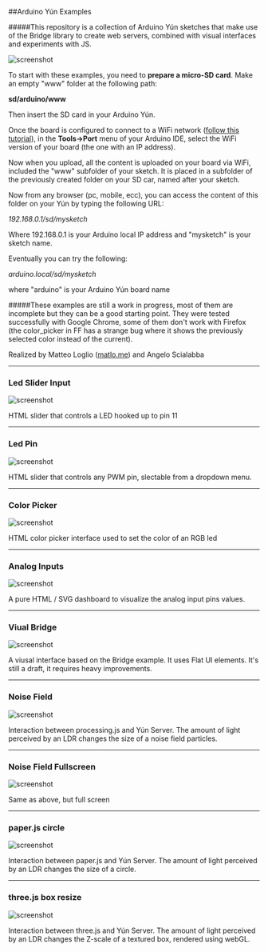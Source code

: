 ##Arduino Yún Examples

#####This repository is a collection of Arduino Yún sketches that make use of the Bridge library to create web servers, combined with visual interfaces and experiments with JS.

![screenshot](/pictures/color_picker.jpg)

To start with these examples, you need to **prepare a micro-SD card**. Make an empty "www" folder at the following path:

**sd/arduino/www**

Then insert the SD card in your Arduino Yún.

Once the board is configured to connect to a WiFi network ([follow this tutorial](http://arduino.cc/en/Guide/ArduinoYun#toc13)), in the **Tools->Port** menu of your Arduino IDE, select the WiFi version of your board (the one with an IP address).

Now when you upload, all the content is uploaded on your board via WiFi, included the "www" subfolder of your sketch. It is placed in a subfolder of the previously created folder on your SD car, named after your sketch.

Now from any browser (pc, mobile, ecc), you can access the content of this folder on your Yún by typing the following URL:

*192.168.0.1/sd/mysketch*

Where 192.168.0.1 is your Arduino local IP address and "mysketch" is your sketch name. 


Eventually you can try the following:

*arduino.local/sd/mysketch*

where "arduino" is your Arduino Yún board name

#####These examples are still a work in progress, most of them are incomplete but they can be a good starting point. They were tested successfully with Google Chrome, some of them don't work with Firefox (the color_picker in FF has a strange bug where it shows the previously selected color instead of the current).

Realized by Matteo Loglio ([matlo.me](http://matlo.me)) and Angelo Scialabba

*	*	*	*	*	*	*	*	*	*	*	

### Led Slider Input

![screenshot](/pictures/ledSliderInput.jpg)

HTML slider that controls a LED hooked up to pin 11

*	*	*	*	*	*	*	*	*	*	*	

### Led Pin

![screenshot](/pictures/ledPin.jpg)

HTML slider that controls any PWM pin, slectable from a dropdown menu.

*	*	*	*	*	*	*	*	*	*	*	

### Color Picker

![screenshot](/pictures/color_picker.jpg)

HTML color picker interface used to set the color of an RGB led

*	*	*	*	*	*	*	*	*	*	*	

### Analog Inputs

![screenshot](/pictures/analogInputs.jpg)

A pure HTML / SVG dashboard to visualize the analog input pins values.

*	*	*	*	*	*	*	*	*	*	*	

### Viual Bridge

![screenshot](/pictures/visualBridge.jpg)

A viusal interface based on the Bridge example. It uses Flat UI elements. It's still a draft, it requires heavy improvements.

*	*	*	*	*	*	*	*	*	*	*	

### Noise Field

![screenshot](/pictures/noiseField.jpg)

Interaction between processing.js and Yún Server. The amount of light perceived by an LDR changes the size of a noise field particles.

*	*	*	*	*	*	*	*	*	*	*	

### Noise Field Fullscreen

![screenshot](/pictures/noiseFieldFull.jpg)

Same as above, but full screen

*	*	*	*	*	*	*	*	*	*	*	

### paper.js circle

![screenshot](/pictures/paperCircle.jpg)

Interaction between paper.js and Yún Server. The amount of light perceived by an LDR changes the size of a circle.

*	*	*	*	*	*	*	*	*	*	*	

### three.js box resize

![screenshot](/pictures/three.jpg)

Interaction between three.js and Yún Server. The amount of light perceived by an LDR changes the Z-scale of a textured box, rendered using webGL.

